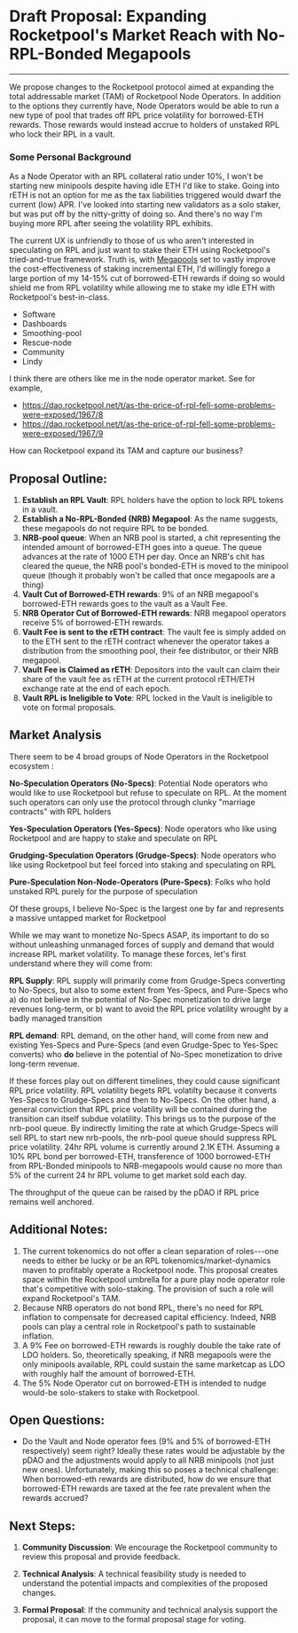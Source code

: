 # Draft Proposal: Expanding Rocketpool's Market Reach with No-RPL-Bonded Megapools

---

We propose changes to the Rocketpool protocol aimed at expanding the total addressable market (TAM) of Rocketpool Node Operators. In addition to the options they currently have, Node Operators would be able to run a new type of pool that trades off RPL price volatility for borrowed-ETH rewards. Those rewards would instead accrue to holders of unstaked RPL who lock their RPL in a vault.


### Some Personal Background
As a Node Operator with an RPL collateral ratio under 10%, I won't be starting new minipools despite having idle ETH I'd like to stake. Going into rETH is not an option for me as the tax liabilities triggered would dwarf the current (low) APR. I've looked into starting new validators as a solo staker, but was put off by the nitty-gritty of doing so. And there's no way I'm buying more RPL after seeing the volatility RPL exhibits.

The current UX is unfriendly to those of us who aren't interested in speculating on RPL and just want to stake their ETH using Rocketpool's tried-and-true framework. Truth is, with [Megapools](https://gist.github.com/kanewallmann/60575b2ac0008a53f517e1932a66d8ea) set to vastly improve the cost-effectiveness of staking incremental ETH, I'd willingly forego a large portion of my 14-15% cut of borrowed-ETH rewards if doing so would shield me from RPL volatility while allowing me to stake my idle ETH with Rocketpool's best-in-class.

- Software
- Dashboards
- Smoothing-pool
- Rescue-node
- Community
- Lindy

I think there are others like me in the node operator market. See for example,

- https://dao.rocketpool.net/t/as-the-price-of-rpl-fell-some-problems-were-exposed/1967/8
- https://dao.rocketpool.net/t/as-the-price-of-rpl-fell-some-problems-were-exposed/1967/9


How can Rocketpool expand its TAM and capture our business?



## Proposal Outline:
1. **Establish an RPL Vault**: RPL holders have the option to lock RPL tokens in a vault.
1. **Establish a No-RPL-Bonded (NRB) Megapool**: As the name suggests, these megapools do not require RPL to be bonded.
4. **NRB-pool queue**: When an NRB pool is started, a chit representing the intended amount of borrowed-ETH goes into a queue. The queue advances at the rate of 1000 ETH per day. Once an NRB's chit has cleared the queue, the NRB pool's bonded-ETH is moved to the minipool queue (though it probably won't be called that once megapools are a thing)  
4. **Vault Cut of Borrowed-ETH rewards**: 9% of an NRB megapool's borrowed-ETH rewards goes to the vault as a Vault Fee.
4. **NRB Operator Cut of Borrowed-ETH rewards**: NRB megapool operators receive 5% of borrowed-ETH rewards.
10. **Vault Fee is sent to the rETH contract**: The vault fee is simply added on to the ETH sent to the rETH contract whenever the operator takes a distribution from the smoothing pool, their fee distributor, or their NRB megapool.
12. **Vault Fee is Claimed as rETH**: Depositors into the vault can claim their share of the vault fee as rETH at the current protocol rETH/ETH exchange rate at the end of each epoch.
5. **Vault RPL is Ineligible to Vote**: RPL locked in the Vault is ineligible to vote on formal proposals.

## Market Analysis 
There seem to be 4 broad groups of Node Operators in the Rocketpool ecosystem :

**No-Speculation Operators (No-Specs)**: Potential Node operators who would like to use Rocketpool but refuse to speculate on RPL. At the moment such operators can only use the protocol through clunky "marriage contracts" with RPL holders   

**Yes-Speculation Operators (Yes-Specs)**: Node operators who like using Rocketpool and are happy to stake and speculate on RPL

**Grudging-Speculation Operators (Grudge-Specs)**: Node operators who like using Rocketpool but feel forced into staking and speculating on RPL

**Pure-Speculation Non-Node-Operators (Pure-Specs)**: Folks who hold unstaked RPL purely for the purpose of speculation

Of these groups, I believe No-Spec is the largest one by far and represents a massive untapped market for Rocketpool

While we may want to monetize No-Specs ASAP, its important to do so without unleashing unmanaged forces of supply and demand that would increase RPL market volatility. To manage these forces, let's first understand where they will come from: 

**RPL Supply**: RPL supply will primarily come from Grudge-Specs converting to No-Specs, but also to some extent from Yes-Specs, and Pure-Specs who a) do not believe in the potential of No-Spec monetization to drive large revenues long-term, or b) want  to avoid the RPL price volatility wrought by a badly managed transition  

**RPL demand**: RPL demand, on the other hand, will come from new and existing Yes-Specs and Pure-Specs (and even Grudge-Spec to Yes-Spec converts) who **do** believe in the potential of No-Spec monetization to drive long-term revenue. 

If these forces play out on different timelines, they could cause significant RPL price volatility. RPL volatility begets RPL volatilty because it converts Yes-Specs to Grudge-Specs and then to No-Specs. On the other hand, a general conviction that RPL price volatility will be contained during the transition can itself subdue volatility. This brings us to the purpose of the nrb-pool queue. By indirectly limiting the rate at which Grudge-Specs will sell RPL to start new nrb-pools, the nrb-pool queue should suppress RPL price volatility. 24hr RPL volume is currently around 2.1K ETH. Assuming a 10% RPL bond per borrowed-ETH, transference of 1000 borrowed-ETH from RPL-Bonded minipools to NRB-megapools would cause no more than 5% of the current 24 hr RPL volume to get market sold each day. 

The throughput of the queue can be raised  by the pDAO if RPL price remains well anchored. 

## Additional Notes:

1. The current tokenomics do not offer a clean separation of roles---one needs to either be lucky or be an RPL tokenomics/market-dynamics maven to profitably operate a Rocketpool node. This proposal creates space within the Rocketpool umbrella for a pure play node operator role that's competitive with solo-staking. The provision of such a role will expand Rocketpool's TAM.
2. Because NRB operators do not bond RPL, there's no need for RPL inflation to compensate for decreased capital efficiency. Indeed, NRB pools can play a central role in Rocketpool's path to sustainable inflation.
3. A 9% Fee on borrowed-ETH rewards is roughly double the take rate of LDO holders. So, theoretically speaking, if NRB megapools were the only minipools available, RPL could sustain the same marketcap as LDO with roughly half the amount of borrowed-ETH.
4. The 5% Node Operator cut on borrowed-ETH is intended to nudge would-be solo-stakers to stake with Rocketpool.

## Open Questions:
- Do the Vault and Node operator fees (9% and 5% of borrowed-ETH respectively) seem right? Ideally these rates would be adjustable by the pDAO and the adjustments would apply to all NRB minipools (not just new ones). Unfortunately, making this so poses a technical challenge: When borrowed-eth rewards are distributed, how do we ensure that borrowed-ETH rewards are taxed at the fee rate prevalent when the rewards accrued?

## Next Steps:

1. **Community Discussion**: We encourage the Rocketpool community to review this proposal and provide feedback.

2. **Technical Analysis**: A technical feasibility study is needed to understand the potential impacts and complexities of the proposed changes.

3. **Formal Proposal**: If the community and technical analysis support the proposal, it can move to the formal proposal stage for voting.

